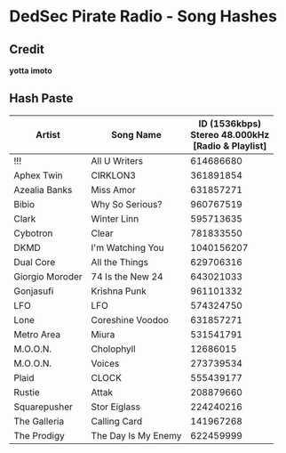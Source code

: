 # DedSec Pirate Radio - Song Hashes

## Credit

**yotta imoto**


## Hash Paste
| Artist                 | Song Name                  | ID (1536kbps)<br/>Stereo 48.000kHz<br/>[Radio & Playlist] 
| ---------------------- | -------------------------- | --------------------------------------------------------- 
| !!!                    | All U Writers              | 614686680                                                
| Aphex Twin             | CIRKLON3                   | 361891854                                                
| Azealia Banks          | Miss Amor                  | 631857271                                                
| Bibio                  | Why So Serious?            | 960767519                                                 
| Clark                  | Winter Linn                | 595713635                                                 
| Cybotron               | Clear                      | 781833550                                                 
| DKMD                   | I'm Watching You           | 1040156207                                                 
| Dual Core              | All the Things             | 629706316                                                
| Giorgio Moroder        | 74 Is the New 24           | 643021033                                                 
| Gonjasufi              | Krishna Punk               | 961101332                                                 
| LFO                    | LFO                        | 574324750                                                
| Lone                   | Coreshine Voodoo           | 631857271                                                 
| Metro Area             | Miura                      | 531541791                                                 
| M.O.O.N.               | Cholophyll                 | 12686015                                               
| M.O.O.N.               | Voices                     | 273739534                                                
| Plaid                  | CLOCK                      | 555439177                                                
| Rustie                 | Attak                      | 208879660                                                 
| Squarepusher           | Stor Eiglass               | 224240216                                               
| The Galleria           | Calling Card               | 141967268                                                 
| The Prodigy            | The Day Is My Enemy        | 622459999     
